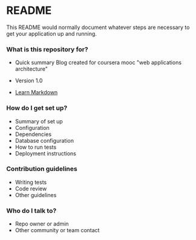 # README #

This README would normally document whatever steps are necessary to get your application up and running.

### What is this repository for? ###

* Quick summary
Blog created for coursera mooc "web applications architecture"


* Version
1.0

* [Learn Markdown](https://bitbucket.org/tutorials/markdowndemo)

### How do I get set up? ###

* Summary of set up
* Configuration
* Dependencies
* Database configuration
* How to run tests
* Deployment instructions

### Contribution guidelines ###

* Writing tests
* Code review
* Other guidelines

### Who do I talk to? ###

* Repo owner or admin
* Other community or team contact